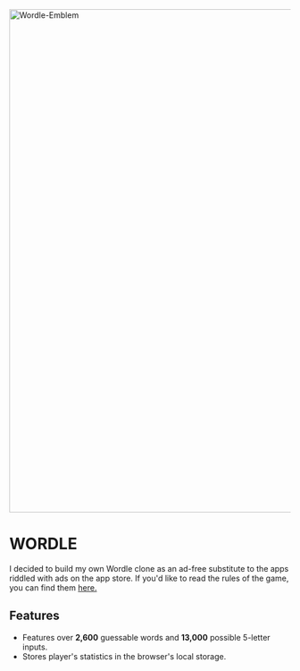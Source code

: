 <img width="1600" height="900" alt="Wordle-Emblem" src="https://github.com/user-attachments/assets/4c3c37b7-9d88-47ae-8e5f-ff7ee1bd4c74" />

# WORDLE
I decided to build my own Wordle clone as an ad-free substitute to the apps riddled with ads on the app store. If you'd like to read the rules of the game, you can find them [here.](https://www.nytimes.com/2023/08/01/crosswords/how-to-talk-about-wordle.html)

## Features
- Features over **2,600** guessable words and **13,000** possible 5-letter inputs.
- Stores player's statistics in the browser's local storage.
